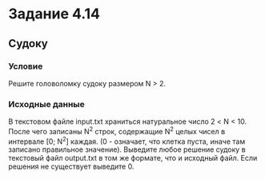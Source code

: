 <!-- math -->
# Задание 4.14
## **Судоку**
### **Условие**
Решите головоломку судоку размером N > 2.
### **Исходные данные**
В текстовом файле input.txt храниться натуральное число 2 < N < 10. После чего записаны N<sup>2</sup> строк, содержащие N<sup>2</sup> целых чисел в интервале [0; N<sup>2</sup>] каждая. (0 - означает, что клетка пуста, иначе там записано правильное значение). Выведите любое решение судоку в текстовый файл output.txt в том же формате, что и исходный файл. Если решения не существует выведите 0.